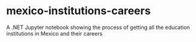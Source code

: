 # mexico-institutions-careers
A .NET Jupyter notebook showing the process of getting all the education institutions in Mexico and their careers
